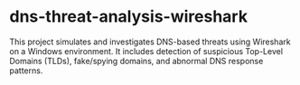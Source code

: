 # dns-threat-analysis-wireshark
This project simulates and investigates DNS-based threats using Wireshark on a Windows environment. It includes detection of suspicious Top-Level Domains (TLDs), fake/spying domains, and abnormal DNS response patterns.
